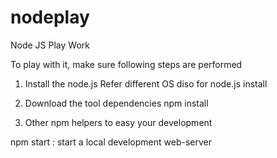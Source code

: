 # nodeplay
Node JS Play Work

To play with it, make sure following steps are performed


1. Install the node.js
Refer different OS diso for node.js install

2. Download the tool dependencies
npm install

3. Other npm helpers to easy your development

npm start : start a local development web-server
